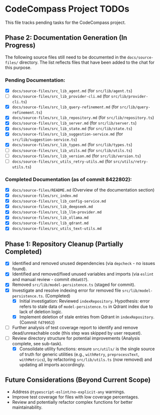 # CodeCompass Project TODOs

This file tracks pending tasks for the CodeCompass project.

## Phase 2: Documentation Generation (In Progress)

The following source files still need to be documented in the `docs/source-files/` directory. The list reflects files that have been added to the chat for this purpose.

### Pending Documentation:
-   [x] `docs/source-files/src_lib_agent.md` (for `src/lib/agent.ts`)
-   [ ] `docs/source-files/src_lib_provider-cli.md` (for `src/lib/provider-cli.ts`)
-   [x] `docs/source-files/src_lib_query-refinement.md` (for `src/lib/query-refinement.ts`)
-   [x] `docs/source-files/src_lib_repository.md` (for `src/lib/repository.ts`)
-   [x] `docs/source-files/src_lib_server.md` (for `src/lib/server.ts`)
-   [x] `docs/source-files/src_lib_state.md` (for `src/lib/state.ts`)
-   [x] `docs/source-files/src_lib_suggestion-service.md` (for `src/lib/suggestion-service.ts`)
-   [x] `docs/source-files/src_lib_types.md` (for `src/lib/types.ts`)
-   [ ] `docs/source-files/src_lib_utils.md` (for `src/lib/utils.ts`)
-   [ ] `docs/source-files/src_lib_version.md` (for `src/lib/version.ts`)
-   [ ] `docs/source-files/src_utils_retry-utils.md` (for `src/utils/retry-utils.ts`)

### Completed Documentation (as of commit 8422802):
-   [x] `docs/source-files/README.md` (Overview of the documentation section)
-   [x] `docs/source-files/src_index.md`
-   [x] `docs/source-files/src_lib_config-service.md`
-   [x] `docs/source-files/src_lib_deepseek.md`
-   [x] `docs/source-files/src_lib_llm-provider.md`
-   [x] `docs/source-files/src_lib_ollama.md`
-   [x] `docs/source-files/src_lib_qdrant.md`
-   [x] `docs/source-files/src_utils_text-utils.md`

## Phase 1: Repository Cleanup (Partially Completed)

-   [x] Identified and removed unused dependencies (via `depcheck` - no issues found).
-   [x] Identified and removed/fixed unused variables and imports (via `eslint` and manual review - commit `d9da657`).
-   [x] Removed `src/lib/model-persistence.ts` (staged for commit).
-   [x] Investigate and resolve indexing error for removed file `src/lib/model-persistence.ts`. (Completed)
    -   [X] Initial investigation: Reviewed `indexRepository`. Hypothesis: error refers to stale data of `model-persistence.ts` in Qdrant index due to lack of deletion logic.
    -   [X] Implement deletion of stale entries from Qdrant in `indexRepository`. (Commit `fd79952`)
-   [ ] Further analysis of test coverage report to identify and remove dead/unreachable code (this step was skipped by user request).
-   [ ] Review directory structure for potential improvements (Analysis complete, see sub-task).
    -   [x] Consolidate utility functions: ensure `src/utils/` is the single source of truth for generic utilities (e.g., `withRetry`, `preprocessText`, `withMetrics`), by refactoring `src/lib/utils.ts` (now removed) and updating all imports accordingly.

## Future Considerations (Beyond Current Scope)

-   Address `@typescript-eslint/no-explicit-any` warnings.
-   Improve test coverage for files with low coverage percentages.
-   Review and potentially refactor complex functions for better maintainability.
